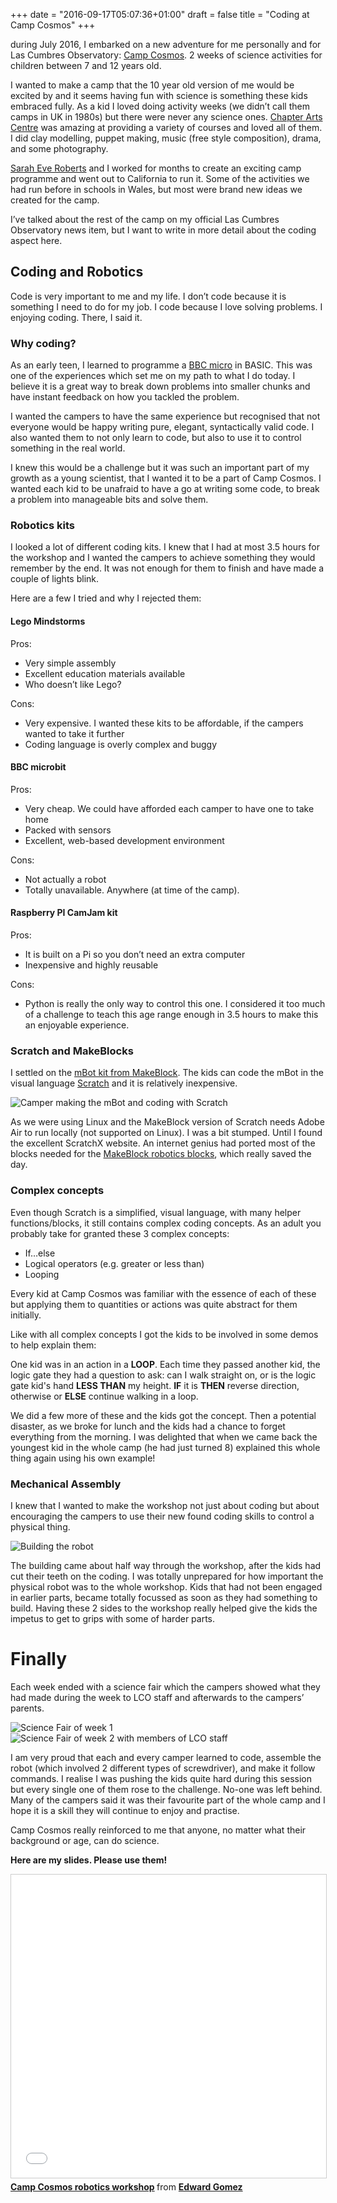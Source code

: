 +++
date = "2016-09-17T05:07:36+01:00"
draft = false
title = "Coding at Camp Cosmos"
+++

during July 2016, I embarked on a new adventure for me personally and for Las Cumbres Observatory: [Camp Cosmos](http://lco.global/campcosmos/). 2 weeks of science activities for children between 7 and 12 years old.

I wanted to make a camp that the 10 year old version of me would be excited by and it seems having fun with science is something these kids embraced fully. As a kid I loved doing activity weeks (we didn’t call them camps in UK in 1980s) but there were never any science ones. [Chapter Arts Centre](http://chapter.org) was amazing at providing a variety of courses and loved all of them. I did clay modelling, puppet making, music (free style composition), drama, and some photography.


[Sarah Eve Roberts](http://lco.global/user/seroberts/) and I worked for months to create an exciting camp programme and went out to California to run it. Some of the activities we had run before in schools in Wales, but most were brand new ideas we created for the camp.

I’ve talked about the rest of the camp on my official Las Cumbres Observatory news item, but I want to write in more detail about the coding aspect here.

## Coding and Robotics

Code is very important to me and my life. I don’t code because it is something I need to do for my job. I code because I love solving problems. I enjoying coding. There, I said it.

### Why coding?

As an early teen, I learned to programme a [BBC micro](https://en.wikipedia.org/wiki/BBC_Micro) in BASIC. This was one of the experiences which set me on my path to what I do today. I believe it is a great way to break down problems into smaller chunks and have instant feedback on how you tackled the problem.

I wanted the campers to have the same experience but recognised that not everyone would be happy writing pure, elegant, syntactically valid code. I also wanted them to not only learn to code, but also to use it to control something in the real world.

I knew this would be a challenge but it was such an important part of my growth as a young scientist, that I wanted it to be a part of Camp Cosmos. I wanted each kid to be unafraid to have a go at writing some code, to break a problem into manageable bits and solve them.

### Robotics kits

I looked a lot of different coding kits. I knew that I had at most 3.5 hours for the workshop and I wanted the campers to achieve something they would remember by the end. It was not enough for them to finish and have made a couple of lights blink.

Here are a few I tried and why I rejected them:

#### Lego Mindstorms
Pros:
- Very simple assembly
- Excellent education materials available
- Who doesn’t like Lego?

Cons:
- Very expensive. I wanted these kits to be affordable, if the campers wanted to take it further
- Coding language is overly complex and buggy

#### BBC microbit
Pros:
- Very cheap. We could have afforded each camper to have one to take home
- Packed with sensors
- Excellent, web-based development environment

Cons:
- Not actually a robot
- Totally unavailable. Anywhere (at time of the camp).

#### Raspberry PI CamJam kit
Pros:
- It is built on a Pi so you don’t need an extra computer
- Inexpensive and highly reusable

Cons:
- Python is really the only way to control this one. I considered it too much of a challenge to teach this age range enough in 3.5 hours to make this an enjoyable experience.

### Scratch and MakeBlocks

I settled on the [mBot kit from MakeBlock](http://makeblock.com/robot-kit-series-STEM/mbot-v1-1-stem-educational-robot-kit). The kids can code the mBot in the visual language [Scratch](https://scratch.mit.edu/) and it is relatively inexpensive.

![Camper making the mBot and coding with Scratch](http://static.darkmattersheep.uk/campcosmos/DSC06503.JPG)

As we were using Linux and the MakeBlock version of Scratch needs Adobe Air to run locally (not supported on Linux). I was a bit stumped. Until I found the excellent ScratchX website. An internet genius had ported most of the blocks needed for the [MakeBlock robotics blocks](http://scratchx.org/?url=http://mbotx.github.io/scratchx-mbot/project.sbx#scratch), which really saved the day.

### Complex concepts

Even though Scratch is a simplified, visual language, with many helper functions/blocks, it still contains complex coding concepts. As an adult you probably take for granted these 3 complex concepts:

- If…else
- Logical operators (e.g. greater or less than)
- Looping

Every kid at Camp Cosmos was familiar with the essence of each of these but applying them to quantities or actions was quite abstract for them initially.

Like with all complex concepts I got the kids to be involved in some demos to help explain them:

One kid was in an action in a **LOOP**. Each time they passed another kid, the logic gate they had a question to ask: can I walk straight on, or is the logic gate kid's hand **LESS THAN** my height. **IF** it is **THEN** reverse direction, otherwise or **ELSE** continue walking in a loop.

We did a few more of these and the kids got the concept. Then a potential disaster, as we broke for lunch and the kids had a chance to forget everything from the morning. I was delighted that when we came back the youngest kid in the whole camp (he had just turned 8) explained this whole thing again using his own example!

### Mechanical Assembly

I knew that I wanted to make the workshop not just about coding but about encouraging the campers to use their new found coding skills to control a physical thing.

![Building the robot](http://static.darkmattersheep.uk/campcosmos/DSC06504.JPG)

The building came about half way through the workshop, after the kids had cut their teeth on the coding. I was totally unprepared for how important the physical robot was to the whole workshop. Kids that had not been engaged in earlier parts, became totally focussed as soon as they had something to build. Having these 2 sides to the workshop really helped give the kids the impetus to get to grips with some of harder parts.

# Finally

Each week ended with a science fair which the campers showed what they had made during the week to LCO staff and afterwards to the campers’ parents.

![Science Fair of week 1](http://static.darkmattersheep.uk/campcosmos/DSC06318.JPG)
![Science Fair of week 2 with members of LCO staff](http://static.darkmattersheep.uk/campcosmos/DSC06572.JPG)

I am very proud that each and every camper learned to code, assemble the robot (which involved 2 different types of screwdriver), and make it follow commands. I realise I was pushing the kids quite hard during this session but every single one of them rose to the challenge. No-one was left behind. Many of the campers said it was their favourite part of the whole camp and I hope it is a skill they will continue to enjoy and practise.

Camp Cosmos really reinforced to me that anyone, no matter what their background or age, can do science.

__Here are my slides. Please use them!__

<iframe src="//www.slideshare.net/slideshow/embed_code/key/zxHXRPIgKkOsE" width="595" height="485" frameborder="0" marginwidth="0" marginheight="0" scrolling="no" style="border:1px solid #CCC; border-width:1px; margin-bottom:5px; max-width: 100%;" allowfullscreen> </iframe> <div style="margin-bottom:5px"> <strong> <a href="//www.slideshare.net/zemogle/camp-cosmos-robotics-workshop" title="Camp Cosmos robotics workshop" target="_blank">Camp Cosmos robotics workshop</a> </strong> from <strong><a href="//www.slideshare.net/zemogle" target="_blank">Edward Gomez</a></strong> </div>
